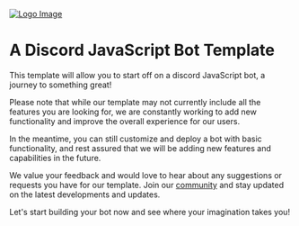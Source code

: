 [![Logo Image](https://us-east-1.tixte.net/uploads/your-parents.wants.solutions/full-logo.png)](https://zluqe.com)

# A Discord JavaScript Bot Template
This template will allow you to start off on a discord JavaScript bot, a journey to something great!

Please note that while our template may not currently include all the features you are looking for, we are constantly working to add new functionality and improve the overall experience for our users.

In the meantime, you can still customize and deploy a bot with basic functionality, and rest assured that we will be adding new features and capabilities in the future.

We value your feedback and would love to hear about any suggestions or requests you have for our template. Join our [community](https://discord.gg/D8rjRN3uJQ) and stay updated on the latest developments and updates.

Let's start building your bot now and see where your imagination takes you!
